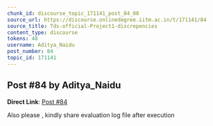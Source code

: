 ```yaml
---
chunk_id: discourse_topic_171141_post_84_00
source_url: https://discourse.onlinedegree.iitm.ac.in/t/171141/84
source_title: Tds-official-Project1-discrepencies
content_type: discourse
tokens: 48
username: Aditya_Naidu
post_number: 84
topic_id: 171141
---
```


## Post #84 by Aditya_Naidu

**Direct Link**: [Post #84](https://discourse.onlinedegree.iitm.ac.in/t/171141/84)

Also please , kindly share evaluation log file after execution
